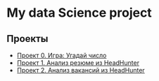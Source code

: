 # My data Science project

## Проекты

* [Проект 0. Игра: Угадай число](https://github.com/TeoEinaudi/teo-s/tree/main/project_0)
* [Проект 1. Анализ резюме из HeadHunter](https://github.com/TeoEinaudi/teo-s/tree/Attestation/Attestation)
* [Проект 2. Анализ вакансий из HeadHunter](https://github.com/TeoEinaudi/teo-s/tree/Attestation/PROJECT_2)
